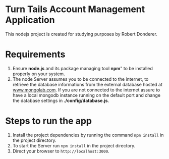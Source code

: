 Turn Tails Account Management Application
=========================================
This nodejs project is created for studying purposes by Robert Donderer.

Requirements
============
1. Ensure **node.js** and its package managing tool **npm**" to be installed properly on your system.
2. The node Server assumes you to be connected to the internet, to retrieve the database informations from the external database hosted at www.mongolab.com.
If you are not connected to the internet assure to have a local mongodb instance running on the default port and change the database settings in **./config/database.js**.

Steps to run the app
====================
1. Install the project dependencies by running the command `npm install` in the project directory.
2. To start the Server run `npm install` in the project directory.
3. Direct your browser to `http://localhost:3000`.